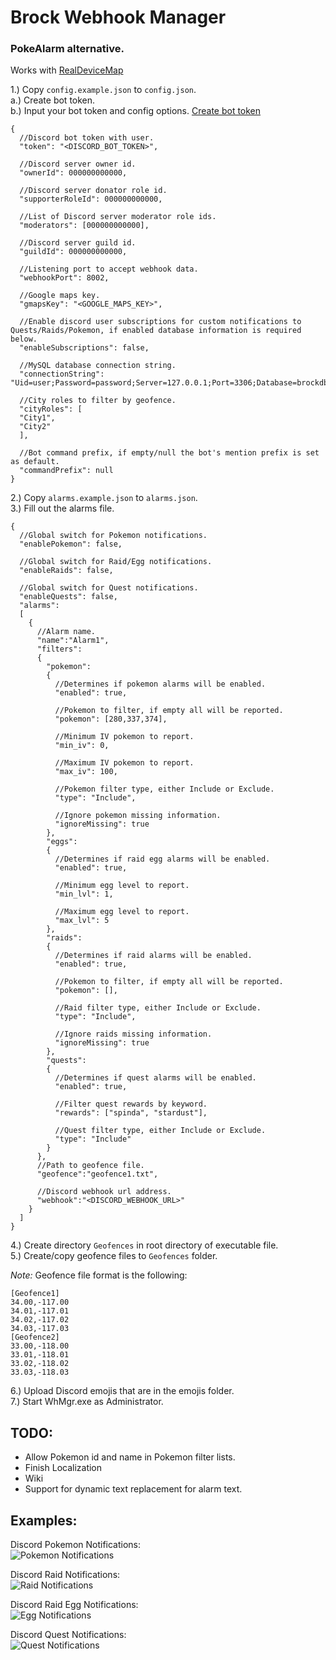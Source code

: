 # Brock Webhook Manager

### PokeAlarm alternative.
Works with [RealDeviceMap](https://github.com/123FLO321/RealDeviceMap)  

1.) Copy `config.example.json` to `config.json`.  
  a.) Create bot token.  
  b.) Input your bot token and config options. [Create bot token](https://github.com/reactiflux/discord-irc/wiki/Creating-a-discord-bot-&-getting-a-token)  
```
{
  //Discord bot token with user.
  "token": "<DISCORD_BOT_TOKEN>",
  
  //Discord server owner id.
  "ownerId": 000000000000,
  
  //Discord server donator role id.
  "supporterRoleId": 000000000000,
  
  //List of Discord server moderator role ids.
  "moderators": [000000000000],
  
  //Discord server guild id.
  "guildId": 000000000000,
  
  //Listening port to accept webhook data.
  "webhookPort": 8002,
  
  //Google maps key.
  "gmapsKey": "<GOOGLE_MAPS_KEY>",
  
  //Enable discord user subscriptions for custom notifications to Quests/Raids/Pokemon, if enabled database information is required below.
  "enableSubscriptions": false,
  
  //MySQL database connection string.
  "connectionString": "Uid=user;Password=password;Server=127.0.0.1;Port=3306;Database=brockdb",
  
  //City roles to filter by geofence.
  "cityRoles": [
  "City1",
  "City2"
  ],
  
  //Bot command prefix, if empty/null the bot's mention prefix is set as default.
  "commandPrefix": null
}
```
2.) Copy `alarms.example.json` to `alarms.json`.  
3.) Fill out the alarms file.  
```
{
  //Global switch for Pokemon notifications.
  "enablePokemon": false,
  
  //Global switch for Raid/Egg notifications.
  "enableRaids": false,
  
  //Global switch for Quest notifications.
  "enableQuests": false,
  "alarms": 
  [
    {
      //Alarm name.
      "name":"Alarm1",
      "filters":
      {
        "pokemon":
        {
          //Determines if pokemon alarms will be enabled.
          "enabled": true,
          
          //Pokemon to filter, if empty all will be reported.
          "pokemon": [280,337,374],
          
          //Minimum IV pokemon to report.
          "min_iv": 0,
          
          //Maximum IV pokemon to report.
          "max_iv": 100,
          
          //Pokemon filter type, either Include or Exclude.
          "type": "Include",
          
          //Ignore pokemon missing information.
          "ignoreMissing": true
        },
        "eggs":
        {
          //Determines if raid egg alarms will be enabled.
          "enabled": true,
          
          //Minimum egg level to report.
          "min_lvl": 1,
          
          //Maximum egg level to report.
          "max_lvl": 5
        },
        "raids":
        {
          //Determines if raid alarms will be enabled.
          "enabled": true,
          
          //Pokemon to filter, if empty all will be reported.
          "pokemon": [],
          
          //Raid filter type, either Include or Exclude.
          "type": "Include",
          
          //Ignore raids missing information.
          "ignoreMissing": true
        },
        "quests":
        {
          //Determines if quest alarms will be enabled.
          "enabled": true,
          
          //Filter quest rewards by keyword.
          "rewards": ["spinda", "stardust"],
          
          //Quest filter type, either Include or Exclude.
          "type": "Include"
        }
      },
      //Path to geofence file.
      "geofence":"geofence1.txt",
      
      //Discord webhook url address.
      "webhook":"<DISCORD_WEBHOOK_URL>"
    }
  ]
}
```
4.) Create directory `Geofences` in root directory of executable file.  
5.) Create/copy geofence files to `Geofences` folder.  

*Note:* Geofence file format is the following:  
```
[Geofence1]
34.00,-117.00
34.01,-117.01
34.02,-117.02
34.03,-117.03
[Geofence2]
33.00,-118.00
33.01,-118.01
33.02,-118.02
33.03,-118.03
```
6.)
Upload Discord emojis that are in the emojis folder.  
7.) Start WhMgr.exe as Administrator.  

## TODO:  
- Allow Pokemon id and name in Pokemon filter lists.  
- Finish Localization  
- Wiki  
- Support for dynamic text replacement for alarm text.  

## Examples:

Discord Pokemon Notifications:  
![Pokemon Notifications](images/pkmn.png "Pokemon Notifications")  

Discord Raid Notifications:  
![Raid Notifications](images/raid.png "Raid Notifications")  

Discord Raid Egg Notifications:  
![Egg Notifications](images/egg.png "Egg Notifications")  

Discord Quest Notifications:  
![Quest Notifications](images/quests.png "Quest Notifications")  